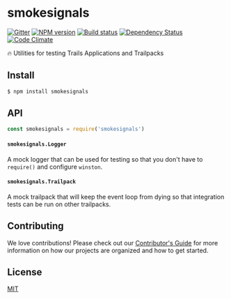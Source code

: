 # smokesignals

[![Gitter][gitter-image]][gitter-url]
[![NPM version][npm-image]][npm-url]
[![Build status][ci-image]][ci-url]
[![Dependency Status][daviddm-image]][daviddm-url]
[![Code Climate][codeclimate-image]][codeclimate-url]

:fire: Utilities for testing Trails Applications and Trailpacks

## Install
```sh
$ npm install smokesignals
```

## API

```js
const smokesignals = require('smokesignals')
```

#### `smokesignals.Logger`

A mock logger that can be used for testing so that you don't have to `require()`
and configure `winston`.

#### `smokesignals.Trailpack`

A mock trailpack that will keep the event loop from dying so that integration
tests can be run on other trailpacks.

## Contributing
We love contributions! Please check out our [Contributor's Guide](https://github.com/trailsjs/trails/blob/master/CONTRIBUTING.md) for more
information on how our projects are organized and how to get started.

## License
[MIT](https://github.com/trailsjs/smokesignals/blob/master/LICENSE)

[npm-image]: https://img.shields.io/npm/v/smokesignals.svg?style=flat-square
[npm-url]: https://npmjs.org/package/smokesignals
[ci-image]: https://img.shields.io/travis/trailsjs/smokesignals/master.svg?style=flat-square
[ci-url]: https://travis-ci.org/trailsjs/smokesignals
[daviddm-image]: http://img.shields.io/david/trailsjs/smokesignals.svg?style=flat-square
[daviddm-url]: https://david-dm.org/trailsjs/smokesignals
[codeclimate-image]: https://img.shields.io/codeclimate/github/trailsjs/smokesignals.svg?style=flat-square
[codeclimate-url]: https://codeclimate.com/github/trailsjs/smokesignals
[gitter-image]: http://img.shields.io/badge/+%20GITTER-JOIN%20CHAT%20%E2%86%92-1DCE73.svg?style=flat-square
[gitter-url]: https://gitter.im/trailsjs/trails

